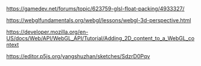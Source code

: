 https://gamedev.net/forums/topic/623759-glsl-float-packing/4933327/

https://webglfundamentals.org/webgl/lessons/webgl-3d-perspective.html

https://developer.mozilla.org/en-US/docs/Web/API/WebGL_API/Tutorial/Adding_2D_content_to_a_WebGL_context

https://editor.p5js.org/yangshuzhan/sketches/SdzrD0Pqv